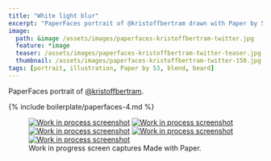 ```yaml
---
title: "White light blur"
excerpt: "PaperFaces portrait of @kristoffbertram drawn with Paper by 53 on an iPad."
image: 
  path: &image /assets/images/paperfaces-kristoffbertram-twitter.jpg 
  feature: *image
  teaser: /assets/images/paperfaces-kristoffbertram-twitter-teaser.jpg
  thumbnail: /assets/images/paperfaces-kristoffbertram-twitter-150.jpg
tags: [portrait, illustration, Paper by 53, blend, beard]
---
```


PaperFaces portrait of [@kristoffbertram](http://twitter.com/kristoffbertram).

{% include boilerplate/paperfaces-4.md %}

<figure class="third">
  <a href="/assets/images/paperfaces-kristoffbertram-process-1-lg.jpg"><img src="/assets/images/paperfaces-kristoffbertram-process-1-600.jpg" alt="Work in process screenshot"></a>
  <a href="/assets/images/paperfaces-kristoffbertram-process-2-lg.jpg"><img src="/assets/images/paperfaces-kristoffbertram-process-2-600.jpg" alt="Work in process screenshot"></a>
  <a href="/assets/images/paperfaces-kristoffbertram-process-3-lg.jpg"><img src="/assets/images/paperfaces-kristoffbertram-process-3-600.jpg" alt="Work in process screenshot"></a>
  <a href="/assets/images/paperfaces-kristoffbertram-process-4-lg.jpg"><img src="/assets/images/paperfaces-kristoffbertram-process-4-600.jpg" alt="Work in process screenshot"></a>
  <a href="/assets/images/paperfaces-kristoffbertram-process-5-lg.jpg"><img src="/assets/images/paperfaces-kristoffbertram-process-5-600.jpg" alt="Work in process screenshot"></a>
  <figcaption>Work in progress screen captures Made with Paper.</figcaption>
</figure>
